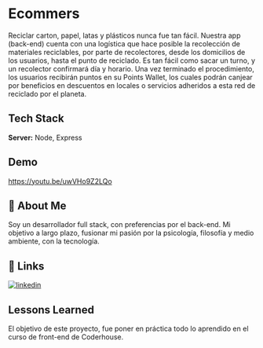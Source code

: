 
# Ecommers

Reciclar carton, papel, latas y plásticos nunca fue tan fácil. 
Nuestra app (back-end) cuenta con una logística que hace posible la recolección de materiales reciclables, por parte de recolectores, desde los domicilios de los usuarios, hasta el punto de reciclado.
Es tan fácil como sacar un turno, y un recolector confirmará día y horario. Una vez terminado el procedimiento, los usuarios recibirán puntos en su Points Wallet, los cuales podrán canjear por beneficios en descuentos en locales o servicios adheridos a esta red de reciclado por el planeta.


## Tech Stack

**Server:** Node, Express

## Demo

https://youtu.be/uwVHo9Z2LQo


## 🚀 About Me
Soy un desarrollador full stack, con preferencias por el back-end. Mi objetivo a largo plazo, fusionar mi pasión por la psicología, filosofía y medio ambiente, con la tecnología.  

## 🔗 Links
[![linkedin](https://img.shields.io/badge/linkedin-0A66C2?style=for-the-badge&logo=linkedin&logoColor=white)](https://www.linkedin.com/in/damian-crosa/)

## Lessons Learned

El objetivo de este proyecto, fue poner en práctica todo lo aprendido en el curso de front-end de Coderhouse.


